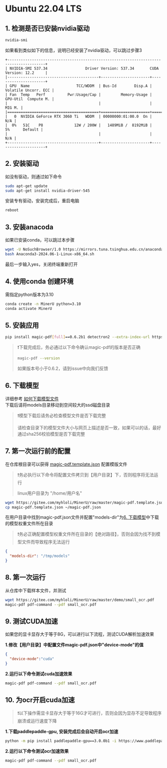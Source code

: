 # Ubuntu 22.04 LTS

## 1. 检测是否已安装nvidia驱动
```bash
nvidia-smi 
```
如果看到类似如下的信息，说明已经安装了nvidia驱动，可以跳过步骤3
```
+---------------------------------------------------------------------------------------+
| NVIDIA-SMI 537.34                 Driver Version: 537.34       CUDA Version: 12.2     |
|-----------------------------------------+----------------------+----------------------+
| GPU  Name                     TCC/WDDM  | Bus-Id        Disp.A | Volatile Uncorr. ECC |
| Fan  Temp   Perf          Pwr:Usage/Cap |         Memory-Usage | GPU-Util  Compute M. |
|                                         |                      |               MIG M. |
|=========================================+======================+======================|
|   0  NVIDIA GeForce RTX 3060 Ti   WDDM  | 00000000:01:00.0  On |                  N/A |
|  0%   51C    P8              12W / 200W |   1489MiB /  8192MiB |      5%      Default |
|                                         |                      |                  N/A |
+-----------------------------------------+----------------------+----------------------+
```
## 2. 安装驱动
如没有驱动，则通过如下命令
```bash
sudo apt-get update
sudo apt-get install nvidia-driver-545
```
安装专有驱动，安装完成后，重启电脑
```bash
reboot
```
## 3. 安装anacoda
如果已安装conda，可以跳过本步骤
```bash
wget -U NoSuchBrowser/1.0 https://mirrors.tuna.tsinghua.edu.cn/anaconda/archive/Anaconda3-2024.06-1-Linux-x86_64.sh
bash Anaconda3-2024.06-1-Linux-x86_64.sh
```
最后一步输入yes，关闭终端重新打开
## 4. 使用conda 创建环境
需指定python版本为3.10
```bash
conda create -n MinerU python=3.10
conda activate MinerU
```
## 5. 安装应用
```bash
pip install magic-pdf[full]==0.6.2b1 detectron2 --extra-index-url https://wheels.myhloli.com -i https://pypi.tuna.tsinghua.edu.cn/simple
```
> ❗️下载完成后，务必通过以下命令确认magic-pdf的版本是否正确
> 
> ```bash
> magic-pdf --version
>```
> 如果版本号小于0.6.2，请到issue中向我们反馈

## 6. 下载模型
详细参考 [如何下载模型文件](how_to_download_models_zh_cn.md)  
下载后请将models目录移动到空间较大的ssd磁盘目录  
> ❗️模型下载后请务必检查模型文件是否下载完整
> 
> 请检查目录下的模型文件大小与网页上描述是否一致，如果可以的话，最好通过sha256校验模型是否下载完整
> 
## 7. 第一次运行前的配置
在仓库根目录可以获得 [magic-pdf.template.json](../magic-pdf.template.json) 配置模版文件
> ❗️务必执行以下命令将配置文件拷贝到【用户目录】下，否则程序将无法运行
>  
> linux用户目录为 "/home/用户名"
```bash
wget https://gitee.com/myhloli/MinerU/raw/master/magic-pdf.template.json
cp magic-pdf.template.json ~/magic-pdf.json
```

在用户目录中找到magic-pdf.json文件并配置"models-dir"为[6. 下载模型](#6-下载模型)中下载的模型权重文件所在目录
> ❗️务必正确配置模型权重文件所在目录的【绝对路径】，否则会因为找不到模型文件而导致程序无法运行
> 
```json
{
  "models-dir": "/tmp/models"
}
```

## 8. 第一次运行
从仓库中下载样本文件，并测试
```bash
wget https://gitee.com/myhloli/MinerU/raw/master/demo/small_ocr.pdf
magic-pdf pdf-command --pdf small_ocr.pdf
```
## 9. 测试CUDA加速
如果您的显卡显存大于等于8G，可以进行以下流程，测试CUDA解析加速效果

**1.修改【用户目录】中配置文件magic-pdf.json中"device-mode"的值**
```json
{
  "device-mode":"cuda"
}
```
**2.运行以下命令测试cuda加速效果**
```bash
magic-pdf pdf-command --pdf small_ocr.pdf
```

## 10. 为ocr开启cuda加速
> ❗️以下操作需显卡显存大于等于16G才可进行，否则会因为显存不足导致程序崩溃或运行速度下降

**1.下载paddlepaddle-gpu, 安装完成后会自动开启ocr加速**
```bash
python -m pip install paddlepaddle-gpu==3.0.0b1 -i https://www.paddlepaddle.org.cn/packages/stable/cu118/
```
**2.运行以下命令测试ocr加速效果**
```bash
magic-pdf pdf-command --pdf small_ocr.pdf
```
